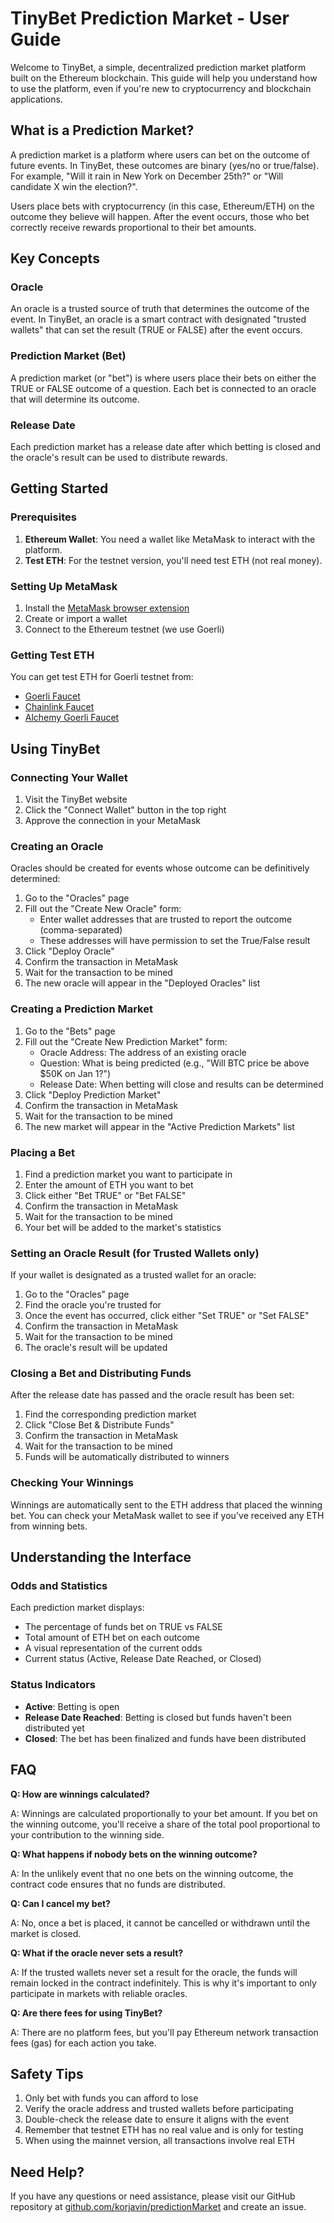 # TinyBet Prediction Market - User Guide

Welcome to TinyBet, a simple, decentralized prediction market platform built on the Ethereum blockchain. This guide will help you understand how to use the platform, even if you're new to cryptocurrency and blockchain applications.

## What is a Prediction Market?

A prediction market is a platform where users can bet on the outcome of future events. In TinyBet, these outcomes are binary (yes/no or true/false). For example, "Will it rain in New York on December 25th?" or "Will candidate X win the election?".

Users place bets with cryptocurrency (in this case, Ethereum/ETH) on the outcome they believe will happen. After the event occurs, those who bet correctly receive rewards proportional to their bet amounts.

## Key Concepts

### Oracle

An oracle is a trusted source of truth that determines the outcome of the event. In TinyBet, an oracle is a smart contract with designated "trusted wallets" that can set the result (TRUE or FALSE) after the event occurs.

### Prediction Market (Bet)

A prediction market (or "bet") is where users place their bets on either the TRUE or FALSE outcome of a question. Each bet is connected to an oracle that will determine its outcome.

### Release Date

Each prediction market has a release date after which betting is closed and the oracle's result can be used to distribute rewards.

## Getting Started

### Prerequisites

1. **Ethereum Wallet**: You need a wallet like MetaMask to interact with the platform.
2. **Test ETH**: For the testnet version, you'll need test ETH (not real money).

### Setting Up MetaMask

1. Install the [MetaMask browser extension](https://metamask.io/download.html)
2. Create or import a wallet
3. Connect to the Ethereum testnet (we use Goerli)

### Getting Test ETH

You can get test ETH for Goerli testnet from:
- [Goerli Faucet](https://goerlifaucet.com/)
- [Chainlink Faucet](https://faucets.chain.link/)
- [Alchemy Goerli Faucet](https://goerlifaucet.com/)

## Using TinyBet

### Connecting Your Wallet

1. Visit the TinyBet website
2. Click the "Connect Wallet" button in the top right
3. Approve the connection in your MetaMask

### Creating an Oracle

Oracles should be created for events whose outcome can be definitively determined:

1. Go to the "Oracles" page
2. Fill out the "Create New Oracle" form:
   - Enter wallet addresses that are trusted to report the outcome (comma-separated)
   - These addresses will have permission to set the True/False result
3. Click "Deploy Oracle"
4. Confirm the transaction in MetaMask
5. Wait for the transaction to be mined
6. The new oracle will appear in the "Deployed Oracles" list

### Creating a Prediction Market

1. Go to the "Bets" page
2. Fill out the "Create New Prediction Market" form:
   - Oracle Address: The address of an existing oracle
   - Question: What is being predicted (e.g., "Will BTC price be above $50K on Jan 1?")
   - Release Date: When betting will close and results can be determined
3. Click "Deploy Prediction Market"
4. Confirm the transaction in MetaMask
5. Wait for the transaction to be mined
6. The new market will appear in the "Active Prediction Markets" list

### Placing a Bet

1. Find a prediction market you want to participate in
2. Enter the amount of ETH you want to bet
3. Click either "Bet TRUE" or "Bet FALSE"
4. Confirm the transaction in MetaMask
5. Wait for the transaction to be mined
6. Your bet will be added to the market's statistics

### Setting an Oracle Result (for Trusted Wallets only)

If your wallet is designated as a trusted wallet for an oracle:

1. Go to the "Oracles" page
2. Find the oracle you're trusted for
3. Once the event has occurred, click either "Set TRUE" or "Set FALSE"
4. Confirm the transaction in MetaMask
5. Wait for the transaction to be mined
6. The oracle's result will be updated

### Closing a Bet and Distributing Funds

After the release date has passed and the oracle result has been set:

1. Find the corresponding prediction market
2. Click "Close Bet & Distribute Funds"
3. Confirm the transaction in MetaMask
4. Wait for the transaction to be mined
5. Funds will be automatically distributed to winners

### Checking Your Winnings

Winnings are automatically sent to the ETH address that placed the winning bet. You can check your MetaMask wallet to see if you've received any ETH from winning bets.

## Understanding the Interface

### Odds and Statistics

Each prediction market displays:
- The percentage of funds bet on TRUE vs FALSE
- Total amount of ETH bet on each outcome
- A visual representation of the current odds
- Current status (Active, Release Date Reached, or Closed)

### Status Indicators

- **Active**: Betting is open
- **Release Date Reached**: Betting is closed but funds haven't been distributed yet
- **Closed**: The bet has been finalized and funds have been distributed

## FAQ

**Q: How are winnings calculated?**

A: Winnings are calculated proportionally to your bet amount. If you bet on the winning outcome, you'll receive a share of the total pool proportional to your contribution to the winning side.

**Q: What happens if nobody bets on the winning outcome?**

A: In the unlikely event that no one bets on the winning outcome, the contract code ensures that no funds are distributed.

**Q: Can I cancel my bet?**

A: No, once a bet is placed, it cannot be cancelled or withdrawn until the market is closed.

**Q: What if the oracle never sets a result?**

A: If the trusted wallets never set a result for the oracle, the funds will remain locked in the contract indefinitely. This is why it's important to only participate in markets with reliable oracles.

**Q: Are there fees for using TinyBet?**

A: There are no platform fees, but you'll pay Ethereum network transaction fees (gas) for each action you take.

## Safety Tips

1. Only bet with funds you can afford to lose
2. Verify the oracle address and trusted wallets before participating
3. Double-check the release date to ensure it aligns with the event
4. Remember that testnet ETH has no real value and is only for testing
5. When using the mainnet version, all transactions involve real ETH

## Need Help?

If you have any questions or need assistance, please visit our GitHub repository at [github.com/korjavin/predictionMarket](https://github.com/korjavin/predictionMarket) and create an issue.